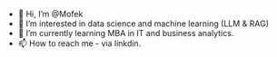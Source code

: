 - 👋 Hi, I’m @Mofek
- 👀 I’m interested in data science and machine learning (LLM & RAG)
- 🌱 I’m currently learning MBA in IT and business analytics.
- 📫 How to reach me - via linkdin.

